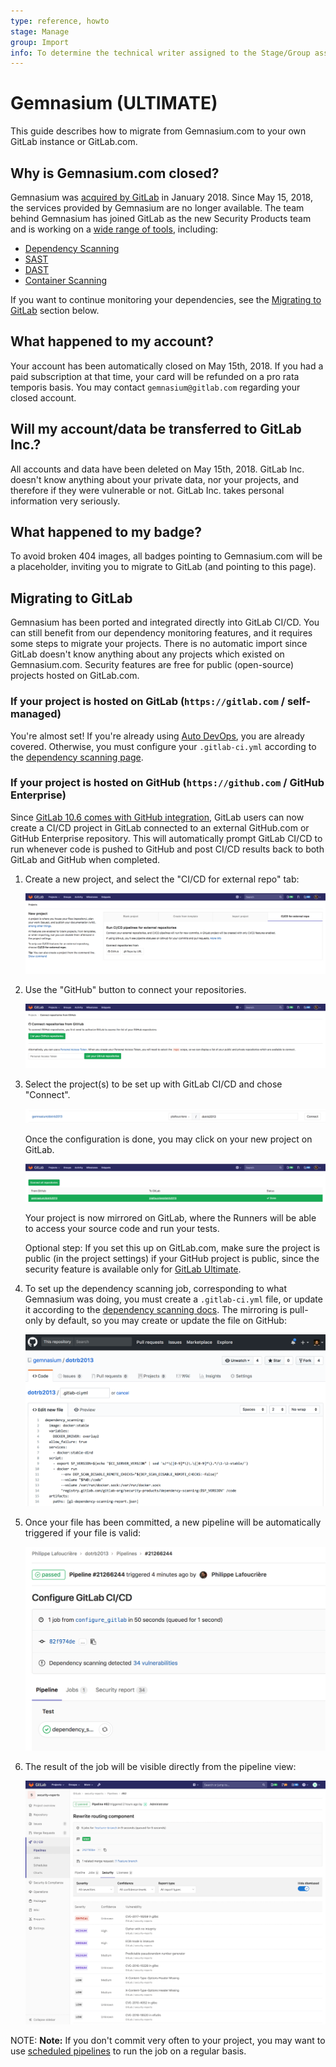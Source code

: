 ```yaml
---
type: reference, howto
stage: Manage
group: Import
info: To determine the technical writer assigned to the Stage/Group associated with this page, see https://about.gitlab.com/handbook/engineering/ux/technical-writing/#designated-technical-writers
---
```


# Gemnasium **(ULTIMATE)**

This guide describes how to migrate from Gemnasium.com to your own GitLab
instance or GitLab.com.

## Why is Gemnasium.com closed?

Gemnasium was [acquired by GitLab](https://about.gitlab.com/press/releases/2018-01-30-gemnasium-acquisition.html)
in January 2018. Since May 15, 2018, the services provided by Gemnasium are no longer available.
The team behind Gemnasium has joined GitLab as the new Security Products team
and is working on a [wide range of tools](../../application_security/index.md),
including:

- [Dependency Scanning](../../application_security/dependency_scanning/index.md)
- [SAST](../../application_security/sast/index.md)
- [DAST](../../application_security/dast/index.md)
- [Container Scanning](../../application_security/container_scanning/index.md)

If you want to continue monitoring your dependencies, see the
[Migrating to GitLab](#migrating-to-gitlab) section below.

## What happened to my account?

Your account has been automatically closed on May 15th, 2018. If you had a paid
subscription at that time, your card will be refunded on a pro rata temporis basis.
You may contact `gemnasium@gitlab.com` regarding your closed account.

## Will my account/data be transferred to GitLab Inc.?

All accounts and data have been deleted on May 15th, 2018. GitLab Inc.
doesn't know anything about your private data, nor your projects, and therefore
if they were vulnerable or not. GitLab Inc. takes personal information very seriously.

## What happened to my badge?

To avoid broken 404 images, all badges pointing to Gemnasium.com will be a
placeholder, inviting you to migrate to GitLab (and pointing to this page).

## Migrating to GitLab

Gemnasium has been ported and integrated directly into GitLab CI/CD.
You can still benefit from our dependency monitoring features, and it requires
some steps to migrate your projects. There is no automatic import since GitLab
doesn't know anything about any projects which existed on Gemnasium.com.
Security features are free for public (open-source) projects hosted on GitLab.com.

### If your project is hosted on GitLab (`https://gitlab.com` / self-managed)

You're almost set! If you're already using
[Auto DevOps](../../../topics/autodevops/), you are already covered.
Otherwise, you must configure your `.gitlab-ci.yml` according to the
[dependency scanning page](../../application_security/dependency_scanning/index.md).

### If your project is hosted on GitHub (`https://github.com` / GitHub Enterprise)

Since [GitLab 10.6 comes with GitHub integration](https://about.gitlab.com/solutions/github/),
GitLab users can now create a CI/CD project in GitLab connected to an external
GitHub.com or GitHub Enterprise repository. This will automatically prompt
GitLab CI/CD to run whenever code is pushed to GitHub and post CI/CD results
back to both GitLab and GitHub when completed.

1. Create a new project, and select the "CI/CD for external repo" tab:

   ![Create new Project](img/gemnasium/create_project.png)

1. Use the "GitHub" button to connect your repositories.

   ![Connect from GitHub](img/gemnasium/connect_github.png)

1. Select the project(s) to be set up with GitLab CI/CD and chose "Connect".

   ![Select projects](img/gemnasium/select_project.png)

   Once the configuration is done, you may click on your new
   project on GitLab.

   ![click on connected project](img/gemnasium/project_connected.png)

   Your project is now mirrored on GitLab, where the Runners will be able to access
   your source code and run your tests.

   Optional step: If you set this up on GitLab.com, make sure the project is
   public (in the project settings) if your GitHub project is public, since
   the security feature is available only for [GitLab Ultimate](https://about.gitlab.com/pricing/).

1. To set up the dependency scanning job, corresponding to what Gemnasium was
   doing, you must create a `.gitlab-ci.yml` file, or update it according to
   the [dependency scanning docs](../../application_security/dependency_scanning/index.md).
   The mirroring is pull-only by default, so you may create or update the file on
   GitHub:

   ![Edit gitlab-ci.yml file](img/gemnasium/edit_gitlab-ci.png)

1. Once your file has been committed, a new pipeline will be automatically
   triggered if your file is valid:

   ![pipeline](img/gemnasium/pipeline.png)

1. The result of the job will be visible directly from the pipeline view:

   ![Security Dashboard](../../application_security/security_dashboard/img/pipeline_security_dashboard_v12_6.png)

NOTE: **Note:**
If you don't commit very often to your project, you may want to use
[scheduled pipelines](../../../ci/pipelines/schedules.md) to run the job on a regular
basis.
